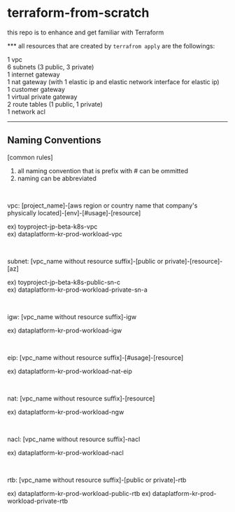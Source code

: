 # terraform-from-scratch
this repo is to enhance and get familiar with Terraform

*** all resources that are created by ``terrafrom apply`` are the followings:

1 vpc <br />
6 subnets (3 public, 3 private) <br />
1 internet gateway <br />
1 nat gateway (with 1 elastic ip and elastic network interface for elastic ip) <br />
1 customer gateway <br />
1 virtual private gateway <br />
2 route tables (1 public, 1 private) <br />
1 network acl 

---
## Naming Conventions
[common rules]
1. all naming convention that is prefix with # can be ommitted
2. naming can be abbreviated 

&emsp;

vpc: [project_name]-[aws region or country name that company's physically located]-[env]-[#usage]-[resource]

ex) toyproject-jp-beta-k8s-vpc <br />
ex) dataplatform-kr-prod-workload-vpc

&emsp;

subnet: [vpc_name without resource suffix]-[public or private]-[resource]-[az]

ex) toyproject-jp-beta-k8s-public-sn-c <br />
ex) dataplatform-kr-prod-workload-private-sn-a

&emsp;

igw: [vpc_name without resource suffix]-igw

ex) dataplatform-kr-prod-workload-igw

&emsp;

eip: [vpc_name without resource suffix]-[#usage]-[resource]

ex) dataplatform-kr-prod-workload-nat-eip

&emsp;

nat: [vpc_name without resource suffix]-[resource]

ex) dataplatform-kr-prod-workload-ngw

&emsp;

nacl: [vpc_name without resource suffix]-nacl

ex) dataplatform-kr-prod-workload-nacl

&emsp;

rtb: [vpc_name without resource suffix]-[public or private]-rtb

ex) dataplatform-kr-prod-workload-public-rtb
ex) dataplatform-kr-prod-workload-private-rtb
